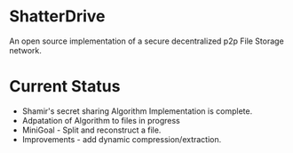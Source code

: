 # ShatterDrive
An open source implementation of a secure decentralized p2p File Storage network.

# Current Status

- Shamir's secret sharing Algorithm Implementation is complete.
- Adpatation of Algorithm to files in progress
- MiniGoal - Split and reconstruct a file.
- Improvements - add dynamic compression/extraction.
